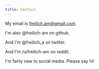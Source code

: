 ```yaml
---
title: Contact
---
```

My email is freilich.am@gmail.com.

I'm also @freilich-am on github.

And I'm @freilich_a on twitter.

And I'm /u/freilich-am on reddit.

I'm fairly new to social media. Please say hi!
